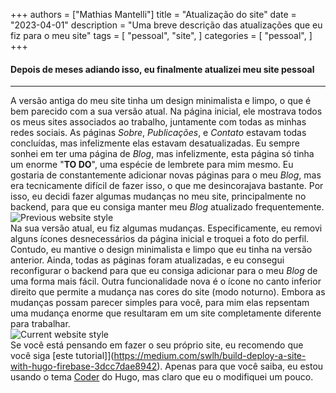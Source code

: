 +++
authors = ["Mathias Mantelli"]
title = "Atualização do site"
date = "2023-04-01"
description = "Uma breve descrição das atualizações que eu fiz para o meu site"
tags = [
    "pessoal",
    "site",
]
categories = [
    "pessoal",
]
+++

#### Depois de meses adiando isso, eu finalmente atualizei meu site pessoal
---
A versão antiga do meu site tinha um design minimalista e limpo, o que é bem parecido com a sua versão atual. Na página inicial, ele mostrava todos os meus sites associados ao trabalho, juntamente com todas as minhas redes sociais. As páginas *Sobre*, *Publicações*, e *Contato* estavam todas concluídas, mas infelizmente elas estavam desatualizadas. Eu sempre sonhei em ter uma página de *Blog*, mas infelizmente, esta página só tinha um enorme "**TO DO**", uma espécie de lembrete para mim mesmo. Eu gostaria de constantemente adicionar novas páginas para o meu *Blog*, mas era tecnicamente difícil de fazer isso, o que me desincorajava bastante. Por isso, eu decidi fazer algumas mudanças no meu site, principalmente no backend, para que eu consiga manter meu *Blog* atualizado frequentemente.\
![Previous website style](/figs/previous_personal_website.png "Antigo design do site")\
Na sua versão atual, eu fiz algumas mudanças. Especificamente, eu removi alguns ícones desnecessários da página inicial e troquei a foto do perfil. Contudo, eu mantive o design minimalista e limpo que eu tinha na versão anterior. Ainda, todas as páginas foram atualizadas, e eu consegui reconfigurar o backend para que eu consiga adicionar para o meu *Blog* de uma forma mais fácil. Outra funcionalidade nova é o ícone no canto inferior direito que permite a mudança nas cores do site (modo noturno). Embora as mudanças possam parecer simples para você, para mim elas repsentam uma mudança enorme que resultaram em um site completamente diferente para trabalhar.\
![Current website style](/figs/current_personal_website.png "Atual design do site")\
Se você está pensando em fazer o seu próprio site, eu recomendo que você siga [este tutorial]](https://medium.com/swlh/build-deploy-a-site-with-hugo-firebase-3dcc7dae8942). Apenas para que você saiba, eu estou usando o tema [Coder](https://themes.gohugo.io/themes/hugo-coder/) do Hugo, mas claro que eu o modifiquei um pouco. 
